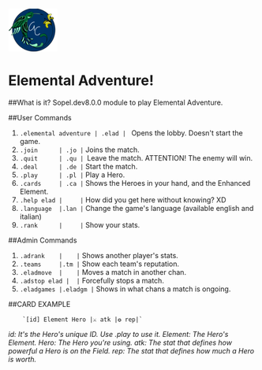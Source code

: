 ![alt text](https://github.com/giovannetor/Trinacry/blob/main/perlogo_small.png)

# Elemental Adventure!
##What is it?
Sopel.dev8.0.0 module to play Elemental Adventure. 

##User Commands
1. `.elemental adventure | .elad | ` Opens the lobby. Doesn't start the game.
2. `.join      | .jo |` Joins the match.
3. `.quit      | .qu | `Leave the match. ATTENTION! The enemy will win.
4. `.deal      | .de |` Start the match.
5. `.play      | .pl |` Play a Hero.
6. `.cards     | .ca |` Shows the Heroes in your hand, and the Enhanced Element.
7. `.help elad |     |` How did you get here without knowing? XD
8. `.language  |.lan |` Change the game's language (available english and italian)
9. `.rank      |     |` Show your stats.

##Admin Commands
1. `.adrank    |    |` Shows another player's stats.
2. `.teams     |.tm |` Show each team's reputation.
3. `.eladmove  |    |` Moves a match in another chan.
4. `.adstop elad |  |` Forcefully stops a match.
5. `.eladgames |.eladgm |` Shows in what chans a match is ongoing.

##CARD EXAMPLE

        `[id] Element Hero |⚔ atk |✪ rep|`

_id: It's the Hero's unique ID. Use .play <id> to use it.
Element: The Hero's Element.
Hero: The Hero you're using.
atk: The stat that defines how powerful a Hero is on the Field.
rep: The stat that defines how much a Hero is worth._
